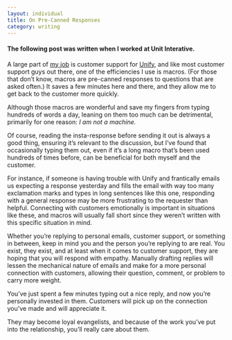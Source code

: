 ```yaml
---
layout: individual
title: On Pre-Canned Responses
category: writing
---
```


#### The following post was written when I worked at Unit Interative.

A large part of <a href="http://unitinteractive.com">my job</a> is customer support for <a href="http://unify.unitinteractive.com">Unify</a>, and like most customer support guys out there, one of the efficiencies I use is macros. (For those that don&rsquo;t know, macros are pre-canned responses to questions that are asked often.) It saves a few minutes here and there, and they allow me to get back to the customer more quickly.

Although those macros are wonderful and save my fingers from typing hundreds of words a day, leaning on them too much can be detrimental, primarily for one reason: <em>I am not a machine.</em>

Of course, reading the insta-response before sending it out is always a good thing, ensuring it&rsquo;s relevant to the discussion, but I&rsquo;ve found that occasionally typing them out, even if it&rsquo;s a long macro that&rsquo;s been used hundreds of times before, can be beneficial for both myself and the customer.

For instance, if someone is having trouble with Unify and frantically emails us expecting a response yesterday and fills the email with way too many exclamation marks and types in long sentences like this one, responding with a general response may be more frustrating to the requester than helpful. Connecting with customers emotionally is important in situations like these, and macros will usually fall short since they weren&rsquo;t written with this specific situation in mind.
 
 Whether you&rsquo;re replying to personal emails, customer support, or something in between, keep in mind you and the person you&rsquo;re replying to are real. You exist, they exist, and at least when it comes to customer support, they are hoping that you will respond with empathy. Manually drafting replies will lessen the mechanical nature of emails and make for a more personal connection with customers, allowing their question, comment, or problem to carry more weight.

You&rsquo;ve just spent a few minutes typing out a nice reply, and now you&rsquo;re personally invested in them. Customers will pick up on the connection you've made and will appreciate it. 

They may become loyal evangelists, and because of the work you&rsquo;ve put into the relationship, you&rsquo;ll really care about them.